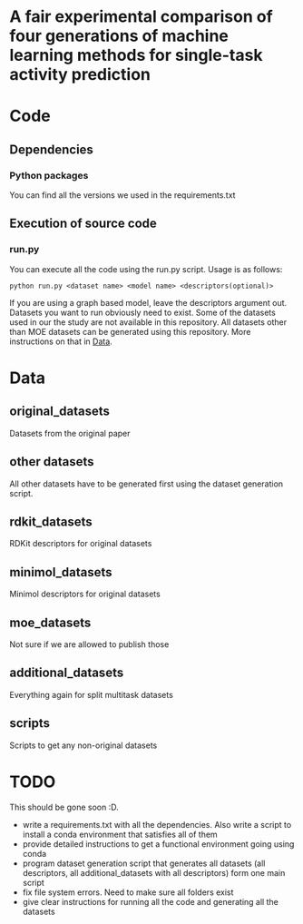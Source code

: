 # A fair experimental comparison of four generations of machine learning methods for single-task activity prediction

# Code

## Dependencies

### Python packages
You can find all the versions we used in the requirements.txt

## Execution of source code

### run.py
You can execute all the code using the run.py script. Usage is as follows:

    python run.py <dataset name> <model name> <descriptors(optional)>

If you are using a graph based model, leave the descriptors argument out. 
Datasets you want to run obviously need to exist. Some of the datasets used in 
our the study are not available in this repository. All datasets other than 
MOE datasets can be generated using this repository. More instructions on that 
in [Data](#Data).

# Data

## original_datasets
Datasets from the original paper

## other datasets
All other datasets have to be generated first using the dataset generation 
script.

## rdkit_datasets
RDKit descriptors for original datasets
## minimol_datasets
Minimol descriptors for original datasets
## moe_datasets
Not sure if we are allowed to publish those
## additional_datasets
Everything again for split multitask datasets
## scripts
Scripts to get any non-original datasets


# TODO

This should be gone soon :D.
- write a requirements.txt with all the dependencies. Also write a script to 
install a conda environment that satisfies all of them
- provide detailed instructions to get a functional environment going using 
conda
- program dataset generation script that generates all datasets (all 
descriptors, all additional_datasets with all descriptors) form one main 
script
- fix file system errors. Need to make sure all folders exist
- give clear instructions for running all the code and generating all the 
datasets
